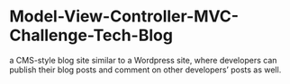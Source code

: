 # Model-View-Controller-MVC-Challenge-Tech-Blog
 a CMS-style blog site similar to a Wordpress site, where developers can publish their blog posts and comment on other developers’ posts as well.
